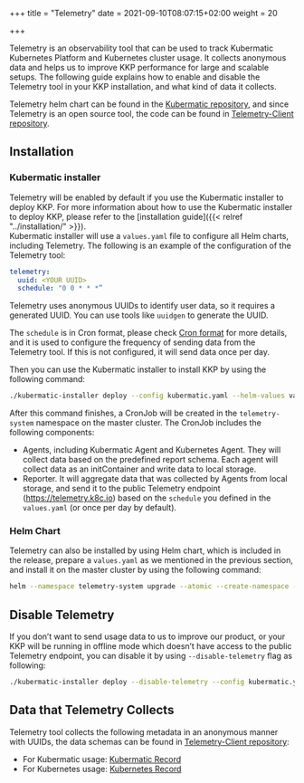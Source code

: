 +++
title = "Telemetry"
date = 2021-09-10T08:07:15+02:00
weight = 20

+++

Telemetry is an observability tool that can be used to track Kubermatic Kubernetes Platform and Kubernetes cluster usage. It collects anonymous data and helps us to improve KKP performance for large and scalable setups. The following guide explains how to enable and disable the Telemetry tool in your KKP installation, and what kind of data it collects.

Telemetry helm chart can be found in the [Kubermatic repository](https://github.com/kubermatic/kubermatic/tree/release/v2.18/charts/telemetry), and since Telemetry is an open source tool, the code can be found in [Telemetry-Client repository](https://github.com/kubermatic/telemetry-client).

## Installation
### Kubermatic installer
Telemetry will be enabled by default if you use the Kubermatic installer to deploy KKP. For more information about how to use the Kubermatic installer to deploy KKP, please refer to the [installation guide]({{< relref "../installation/" >}}).  
Kubermatic installer will use a `values.yaml` file to configure all Helm charts, including Telemetry. The following is an example of the configuration of the Telemetry tool:

```yaml
telemetry:
  uuid: <YOUR UUID>
  schedule: "0 0 * * *”
```

Telemetry uses anonymous UUIDs to identify user data, so it requires a generated UUID. You can use tools like `uuidgen` to generate the UUID.

The `schedule` is in Cron format, please check [Cron format](https://en.wikipedia.org/wiki/Cron) for more details, and it is used to configure the frequency of sending data from the Telemetry tool. If this is not configured, it will send data once per day.

Then you can use the Kubermatic installer to install KKP by using the following command:

```bash
./kubermatic-installer deploy --config kubermatic.yaml --helm-values values.yaml
```

After this command finishes, a CronJob will be created in the `telemetry-system` namespace on the master cluster. The CronJob includes the following components:
- Agents, including Kubermatic Agent and Kubernetes Agent. They will collect data based on the predefined report schema. Each agent will collect data as an initContainer and write data to local storage.
- Reporter. It will aggregate data that was collected by Agents from local storage, and send it to the public Telemetry endpoint (https://telemetry.k8c.io) based on the `schedule` you defined in the `values.yaml` (or once per day by default). 

### Helm Chart
Telemetry can also be installed by using Helm chart, which is included in the release, prepare a `values.yaml` as we mentioned in the previous section, and install it on the master cluster by using the following command:
```bash
helm --namespace telemetry-system upgrade --atomic --create-namespace --install telemetry /path/to/telemetry/chart --values values.yaml
```

## Disable Telemetry
If you don’t want to send usage data to us to improve our product, or your KKP will be running in offline mode which doesn’t have access to the public Telemetry endpoint, you can disable it by using `--disable-telemetry` flag as following:
```bash
./kubermatic-installer deploy --disable-telemetry --config kubermatic.yaml --helm-values values.yaml
```

## Data that Telemetry Collects
Telemetry tool collects the following metadata in an anonymous manner with UUIDs, the data schemas can be found in [Telemetry-Client repository](https://github.com/kubermatic/telemetry-client):
- For Kubermatic usage: [Kubermatic Record](https://github.com/kubermatic/telemetry-client/blob/release/v0.1/pkg/agent/kubermatic/v1/record.go)
- For Kubernetes usage: [Kubernetes Record](https://github.com/kubermatic/telemetry-client/blob/release/v0.1/pkg/agent/kubernetes/v1/record.go)


